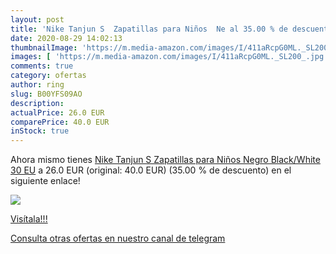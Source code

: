 ```yaml
---
layout: post
title: 'Nike Tanjun S  Zapatillas para Niños  Ne al 35.00 % de descuento'
date: 2020-08-29 14:02:13
thumbnailImage: 'https://m.media-amazon.com/images/I/411aRcpG0ML._SL200_.jpg'
images: [ 'https://m.media-amazon.com/images/I/411aRcpG0ML._SL200_.jpg' ]
comments: true
category: ofertas
author: ring
slug: B00YFS09AO
description:
actualPrice: 26.0 EUR
comparePrice: 40.0 EUR
inStock: true
---
```


Ahora mismo tienes [Nike Tanjun S  Zapatillas para Niños  Negro  Black/White   30 EU](https://www.amazon.com/dp/B00YFS09AO/?tag=redken08-20) a 26.0 EUR (original: 40.0 EUR) (35.00 %  de descuento) en el siguiente enlace!

[![](https://m.media-amazon.com/images/I/411aRcpG0ML._SL200_.jpg)](https://www.amazon.com/dp/B00YFS09AO/?tag=redken08-20)

[Visítala!!!](https://www.amazon.com/dp/B00YFS09AO/?tag=redken08-20)

[Consulta otras ofertas en nuestro canal de telegram](https://t.me/s/ofertas25)
